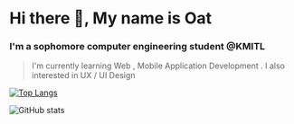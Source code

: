 # Hi there 👋, My name is Oat

### I'm a sophomore computer engineering student @KMITL

>  I'm currently learning Web , Mobile Application Development . I also interested in UX / UI Design 


[![Top Langs](https://github-readme-stats.vercel.app/api/top-langs/?username=aphisit-ths&layout=compact)](https://github.com/anuraghazra/github-readme-stats)

![GitHub stats](https://github-readme-stats.vercel.app/api?username=aphisit-ths&show_icons=true)  



